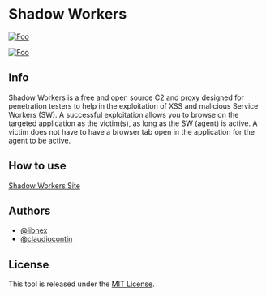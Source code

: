# Shadow Workers

[![Foo](https://rawcdn.githack.com/toolswatch/badges/master/arsenal/usa/2019.svg)](https://www.blackhat.com/us-19/arsenal/schedule/index.html#ghost-in-the-browser-backdooring-with-shadow-workers-16989)

[![Foo](https://rawcdn.githack.com/toolswatch/badges/master/arsenal/asia/2019.svg)](https://www.blackhat.com/asia-19/arsenal/schedule/index.html#ghosts-in-the-browser-backdooring-with-service-workers-14380)


## Info
Shadow Workers is a free and open source C2 and proxy designed for penetration testers to help in the exploitation of XSS and malicious Service Workers (SW).
A successful exploitation allows you to browse on the targeted application as the victim(s), as long as the SW (agent) is active. A victim does not have to have a browser tab open in the application for the agent to be active.

## How to use
[Shadow Workers Site](https://shadow-workers.github.io)

## Authors
* [@libnex](https://twitter.com/libnex)
* [@claudiocontin](https://twitter.com/claudiocontin)

## License

This tool is released under the [MIT License](https://opensource.org/licenses/MIT).
